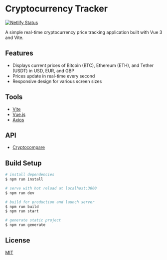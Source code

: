 # Cryptocurrency Tracker

[![Netlify Status](https://api.netlify.com/api/v1/badges/0d384cb5-4c16-40a5-8581-39546575ee63/deploy-status)](https://app.netlify.com/sites/cryptoid/deploys)

A simple real-time cryptocurrency price tracking application built with Vue 3 and Vite.

## Features

- Displays current prices of Bitcoin (BTC), Ethereum (ETH), and Tether (USDT) in USD, EUR, and GBP
- Prices update in real-time every second
- Responsive design for various screen sizes


## Tools
- [Vite](https://vitejs.dev/)
- [Vue.js](https://vuejs.org/)
- [Axios](https://axios-http.com/docs/intro)

## API

- [Cryptocompare](https://min-api.cryptocompare.com/)


## Build Setup

``` bash
# install dependencies
$ npm run install

# serve with hot reload at localhost:3000
$ npm run dev

# build for production and launch server
$ npm run build
$ npm run start

# generate static project
$ npm run generate
```

## License

[MIT](https://choosealicense.com/licenses/mit/)

